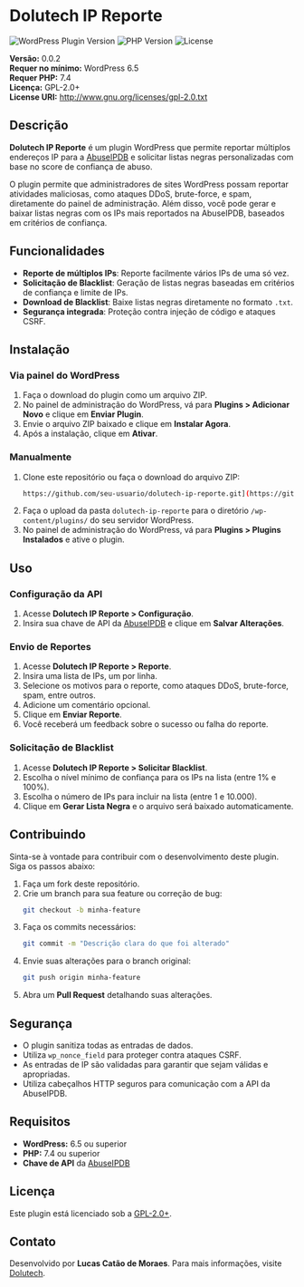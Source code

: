 # Dolutech IP Reporte

![WordPress Plugin Version](https://img.shields.io/badge/WordPress-6.5%2B-blue)
![PHP Version](https://img.shields.io/badge/PHP-7.4%2B-blue)
![License](https://img.shields.io/badge/License-GPL%20v2%2B-green)

**Versão:** 0.0.2  
**Requer no mínimo:** WordPress 6.5  
**Requer PHP:** 7.4  
**Licença:** GPL-2.0+  
**License URI:** http://www.gnu.org/licenses/gpl-2.0.txt  

## Descrição

**Dolutech IP Reporte** é um plugin WordPress que permite reportar múltiplos endereços IP para a [AbuseIPDB](https://www.abuseipdb.com/) e solicitar listas negras personalizadas com base no score de confiança de abuso.

O plugin permite que administradores de sites WordPress possam reportar atividades maliciosas, como ataques DDoS, brute-force, e spam, diretamente do painel de administração. Além disso, você pode gerar e baixar listas negras com os IPs mais reportados na AbuseIPDB, baseados em critérios de confiança.

## Funcionalidades

- **Reporte de múltiplos IPs**: Reporte facilmente vários IPs de uma só vez.
- **Solicitação de Blacklist**: Geração de listas negras baseadas em critérios de confiança e limite de IPs.
- **Download de Blacklist**: Baixe listas negras diretamente no formato `.txt`.
- **Segurança integrada**: Proteção contra injeção de código e ataques CSRF.

## Instalação

### Via painel do WordPress

1. Faça o download do plugin como um arquivo ZIP.
2. No painel de administração do WordPress, vá para **Plugins > Adicionar Novo** e clique em **Enviar Plugin**.
3. Envie o arquivo ZIP baixado e clique em **Instalar Agora**.
4. Após a instalação, clique em **Ativar**.

### Manualmente

1. Clone este repositório ou faça o download do arquivo ZIP:
    ```bash
    https://github.com/seu-usuario/dolutech-ip-reporte.git](https://github.com/dolutech/Plugin-Dolutech-Reporte/blob/main/Dolutech%20IP%20Reporte.zip
    ```
2. Faça o upload da pasta `dolutech-ip-reporte` para o diretório `/wp-content/plugins/` do seu servidor WordPress.
3. No painel de administração do WordPress, vá para **Plugins > Plugins Instalados** e ative o plugin.

## Uso

### Configuração da API

1. Acesse **Dolutech IP Reporte > Configuração**.
2. Insira sua chave de API da [AbuseIPDB](https://www.abuseipdb.com) e clique em **Salvar Alterações**.

### Envio de Reportes

1. Acesse **Dolutech IP Reporte > Reporte**.
2. Insira uma lista de IPs, um por linha.
3. Selecione os motivos para o reporte, como ataques DDoS, brute-force, spam, entre outros.
4. Adicione um comentário opcional.
5. Clique em **Enviar Reporte**.
6. Você receberá um feedback sobre o sucesso ou falha do reporte.

### Solicitação de Blacklist

1. Acesse **Dolutech IP Reporte > Solicitar Blacklist**.
2. Escolha o nível mínimo de confiança para os IPs na lista (entre 1% e 100%).
3. Escolha o número de IPs para incluir na lista (entre 1 e 10.000).
4. Clique em **Gerar Lista Negra** e o arquivo será baixado automaticamente.

## Contribuindo

Sinta-se à vontade para contribuir com o desenvolvimento deste plugin. Siga os passos abaixo:

1. Faça um fork deste repositório.
2. Crie um branch para sua feature ou correção de bug:
    ```bash
    git checkout -b minha-feature
    ```
3. Faça os commits necessários:
    ```bash
    git commit -m "Descrição clara do que foi alterado"
    ```
4. Envie suas alterações para o branch original:
    ```bash
    git push origin minha-feature
    ```
5. Abra um **Pull Request** detalhando suas alterações.

## Segurança

- O plugin sanitiza todas as entradas de dados.
- Utiliza `wp_nonce_field` para proteger contra ataques CSRF.
- As entradas de IP são validadas para garantir que sejam válidas e apropriadas.
- Utiliza cabeçalhos HTTP seguros para comunicação com a API da AbuseIPDB.

## Requisitos

- **WordPress:** 6.5 ou superior
- **PHP:** 7.4 ou superior
- **Chave de API** da [AbuseIPDB](https://www.abuseipdb.com)

## Licença

Este plugin está licenciado sob a [GPL-2.0+](http://www.gnu.org/licenses/gpl-2.0.txt).

## Contato

Desenvolvido por **Lucas Catão de Moraes**. Para mais informações, visite [Dolutech](https://dolutech.com).
